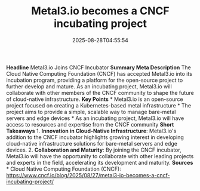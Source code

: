 ﻿---
title: "Metal3.io becomes a CNCF incubating project"
date: "2025-08-28T04:55:54"
category: "Markets"
summary: ""
slug: "metal3io becomes a cncf incubating project"
source_urls:
  - "https://www.cncf.io/blog/2025/08/27/metal3-io-becomes-a-cncf-incubating-project/"
seo:
  title: "Metal3.io becomes a CNCF incubating project | Hash n Hedge"
  description: ""
  keywords: ["news", "markets", "brief"]
---
**Headline** Metal3.io Joins CNCF Incubator  **Summary Meta Description** The Cloud Native Computing Foundation (CNCF) has accepted Metal3.io into its incubation program, providing a platform for the open-source project to further develop and mature. As an incubating project, Metal3.io will collaborate with other members of the CNCF community to shape the future of cloud-native infrastructure.  **Key Points**  * Metal3.io is an open-source project focused on creating a Kubernetes-based metal infrastructure * The project aims to provide a simple, scalable way to manage bare-metal servers and edge devices * As an incubating project, Metal3.io will have access to resources and expertise from the CNCF community  **Short Takeaways**  1. **Innovation in Cloud-Native Infrastructure**: Metal3.io's addition to the CNCF incubator highlights growing interest in developing cloud-native infrastructure solutions for bare-metal servers and edge devices. 2. **Collaboration and Maturity**: By joining the CNCF incubator, Metal3.io will have the opportunity to collaborate with other leading projects and experts in the field, accelerating its development and maturity.  **Sources** * Cloud Native Computing Foundation (CNCF): https://www.cncf.io/blog/2025/08/27/metal3-io-becomes-a-cncf-incubating-project/ 
